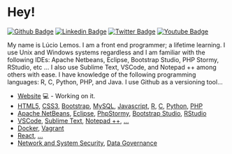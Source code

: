 # Hey!

[![Github Badge](https://img.shields.io/badge/-Github-000?style=flat-square&logo=Github&logoColor=white&link=https://github.com/luciolemos)](https://github.com/luciolemos)
[![Linkedin Badge](https://img.shields.io/badge/-LinkedIn-blue?style=flat-square&logo=Linkedin&logoColor=white&link=https://www.linkedin.com/in/lucio-lemos-a550441a1/)](https://www.linkedin.com/in/lucio-lemos-a550441a1/)
[![Twitter Badge](https://img.shields.io/badge/-Twitter-1ca0f1?style=flat-square&labelColor=1ca0f1&logo=twitter&logoColor=white&link=https://twitter.com/lucciolemos)](https://twitter.com/lucciolemos)
[![Youtube Badge](https://img.shields.io/badge/-YouTube-ff0000?style=flat-square&labelColor=ff0000&logo=youtube&logoColor=white&link=https://studio.youtube.com/channel/UCrNM1nr2nw0lSqMD10m6rLw)](https://studio.youtube.com/channel/UCrNM1nr2nw0lSqMD10m6rLw)

My name is Lúcio Lemos. I am a front end programmer; a lifetime learning. I use Unix and Windows systems regardless and I am familiar with the following IDEs: Apache Netbeans, Eclipse, Bootstrap Studio,
PHP Stormy, RStudio, etc ... I also use Sublime Text, VSCode, and Notepad ++ among others with ease.
I have knowledge of the following programming languages: R, C, Python, PHP, and Java.
I use Github as a versioning tool...

- [Website](https://www.luciolemos.com) 💻 - Working on it.
- [HTML5](#), [CSS3](#), [Bootstrap](#), [MySQL](#), [Javascript](#), [R](#), [C](#), [Python](#), [PHP](#)
- [Apache NetBeans](#), [Eclipse](#), [PhpStormy](#), [Bootstrap Studio](#), [RStudio](#)
- [VSCode](#), [Sublime Text](#), [Notepad ++](#), [...](#)
- [Docker](#), [Vagrant](#)
- [React](#), [...](#)
- [Network and System Security](#), [Data Governance](#)